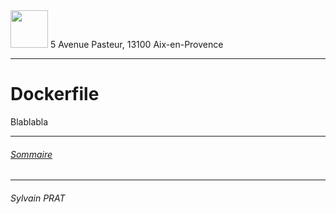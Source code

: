 <img style="height: 60px;" src="http://www.lpl-aix.fr/wp-content/uploads/2018/04/LPL_240_180.jpg" />
5 Avenue Pasteur, 13100 Aix-en-Provence

***

# Dockerfile

Blablabla

---
###### <a href="https://github.com/sylvain-prat/DocDocker/blob/master/README.md">Sommaire</a>
---
###### Sylvain PRAT
